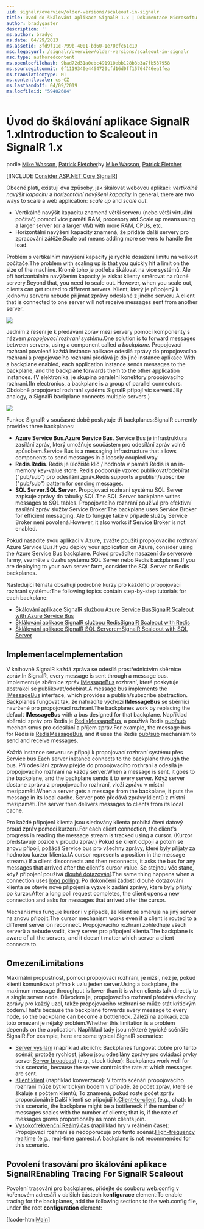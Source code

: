 ```yaml
---
uid: signalr/overview/older-versions/scaleout-in-signalr
title: Úvod do škálování aplikace SignalR 1.x | Dokumentace Microsoftu
author: bradygaster
description: ''
ms.author: bradyg
ms.date: 04/29/2013
ms.assetid: 3fd9f11c-799b-4001-bd60-1e70cfc61c19
msc.legacyurl: /signalr/overview/older-versions/scaleout-in-signalr
msc.type: authoredcontent
ms.openlocfilehash: 9bad72d31a0ebc491910ebb128b3b3a7fb537958
ms.sourcegitcommit: 0f1119340e4464720cfd16d0ff15764746ea1fea
ms.translationtype: MT
ms.contentlocale: cs-CZ
ms.lasthandoff: 04/09/2019
ms.locfileid: "59402684"
---
```

# <a name="introduction-to-scaleout-in-signalr-1x"></a><span data-ttu-id="17cf6-102">Úvod do škálování aplikace SignalR 1.x</span><span class="sxs-lookup"><span data-stu-id="17cf6-102">Introduction to Scaleout in SignalR 1.x</span></span>

<span data-ttu-id="17cf6-103">podle [Mike Wasson](https://github.com/MikeWasson), [Patrick Fletcher](https://github.com/pfletcher)</span><span class="sxs-lookup"><span data-stu-id="17cf6-103">by [Mike Wasson](https://github.com/MikeWasson), [Patrick Fletcher](https://github.com/pfletcher)</span></span>

[!INCLUDE [Consider ASP.NET Core SignalR](~/includes/signalr/signalr-version-disambiguation.md)]

<span data-ttu-id="17cf6-104">Obecně platí, existují dva způsoby, jak škálovat webovou aplikaci: *vertikálně navýšit kapacitu* a *horizontální navýšení kapacity*.</span><span class="sxs-lookup"><span data-stu-id="17cf6-104">In general, there are two ways to scale a web application: *scale up* and *scale out*.</span></span>

- <span data-ttu-id="17cf6-105">Vertikálně navýšit kapacitu znamená větší serveru (nebo větší virtuální počítač) pomocí více paměti RAM, procesory atd.</span><span class="sxs-lookup"><span data-stu-id="17cf6-105">Scale up means using a larger server (or a larger VM) with more RAM, CPUs, etc.</span></span>
- <span data-ttu-id="17cf6-106">Horizontální navýšení kapacity znamená, že přidáte další servery pro zpracování zátěže.</span><span class="sxs-lookup"><span data-stu-id="17cf6-106">Scale out means adding more servers to handle the load.</span></span>

<span data-ttu-id="17cf6-107">Problém s vertikálním navýšení kapacity je rychle dosažení limitu na velikost počítače.</span><span class="sxs-lookup"><span data-stu-id="17cf6-107">The problem with scaling up is that you quickly hit a limit on the size of the machine.</span></span> <span data-ttu-id="17cf6-108">Kromě toho je potřeba škálovat na více systémů. Ale při horizontálním navýšením kapacity je získat klienty směrovat na různé servery.</span><span class="sxs-lookup"><span data-stu-id="17cf6-108">Beyond that, you need to scale out. However, when you scale out, clients can get routed to different servers.</span></span> <span data-ttu-id="17cf6-109">Klient, který je připojený k jednomu serveru nebude přijímat zprávy odeslané z jiného serveru.</span><span class="sxs-lookup"><span data-stu-id="17cf6-109">A client that is connected to one server will not receive messages sent from another server.</span></span>

![](scaleout-in-signalr/_static/image1.png)

<span data-ttu-id="17cf6-110">Jedním z řešení je k předávání zpráv mezi servery pomocí komponenty s názvem *propojovací rozhraní systému*.</span><span class="sxs-lookup"><span data-stu-id="17cf6-110">One solution is to forward messages between servers, using a component called a *backplane*.</span></span> <span data-ttu-id="17cf6-111">Propojovací rozhraní povolená každá instance aplikace odesílá zprávy do propojovacího rozhraní a propojovacího rozhraní předává je do jiné instance aplikace.</span><span class="sxs-lookup"><span data-stu-id="17cf6-111">With a backplane enabled, each application instance sends messages to the backplane, and the backplane forwards them to the other application instances.</span></span> <span data-ttu-id="17cf6-112">(V elektronika, je skupina paralelní konektory propojovacího rozhraní.</span><span class="sxs-lookup"><span data-stu-id="17cf6-112">(In electronics, a backplane is a group of parallel connectors.</span></span> <span data-ttu-id="17cf6-113">Obdobně propojovací rozhraní systému SignalR připojí víc serverů.)</span><span class="sxs-lookup"><span data-stu-id="17cf6-113">By analogy, a SignalR backplane connects multiple servers.)</span></span>

![](scaleout-in-signalr/_static/image2.png)

<span data-ttu-id="17cf6-114">Funkce SignalR v současné době poskytuje tři backplanes:</span><span class="sxs-lookup"><span data-stu-id="17cf6-114">SignalR currently provides three backplanes:</span></span>

- <span data-ttu-id="17cf6-115">**Azure Service Bus**.</span><span class="sxs-lookup"><span data-stu-id="17cf6-115">**Azure Service Bus**.</span></span> <span data-ttu-id="17cf6-116">Service Bus je infrastruktura zasílání zpráv, který umožňuje součástem pro odesílání zpráv volně způsobem.</span><span class="sxs-lookup"><span data-stu-id="17cf6-116">Service Bus is a messaging infrastructure that allows components to send messages in a loosely coupled way.</span></span>
- <span data-ttu-id="17cf6-117">**Redis**.</span><span class="sxs-lookup"><span data-stu-id="17cf6-117">**Redis**.</span></span> <span data-ttu-id="17cf6-118">Redis je úložiště klíč / hodnota v paměti.</span><span class="sxs-lookup"><span data-stu-id="17cf6-118">Redis is an in-memory key-value store.</span></span> <span data-ttu-id="17cf6-119">Redis podporuje vzorec publikovat/odebírat ("pub/sub") pro odesílání zpráv.</span><span class="sxs-lookup"><span data-stu-id="17cf6-119">Redis supports a publish/subscribe ("pub/sub") pattern for sending messages.</span></span>
- <span data-ttu-id="17cf6-120">**SQL Server**.</span><span class="sxs-lookup"><span data-stu-id="17cf6-120">**SQL Server**.</span></span> <span data-ttu-id="17cf6-121">Propojovací rozhraní systému SQL Server zapisuje zprávy do tabulky SQL.</span><span class="sxs-lookup"><span data-stu-id="17cf6-121">The SQL Server backplane writes messages to SQL tables.</span></span> <span data-ttu-id="17cf6-122">Propojovacího rozhraní používá pro efektivní zasílání zpráv služby Service Broker.</span><span class="sxs-lookup"><span data-stu-id="17cf6-122">The backplane uses Service Broker for efficient messaging.</span></span> <span data-ttu-id="17cf6-123">Ale to funguje také v případě služby Service Broker není povolená.</span><span class="sxs-lookup"><span data-stu-id="17cf6-123">However, it also works if Service Broker is not enabled.</span></span>

<span data-ttu-id="17cf6-124">Pokud nasadíte svou aplikaci v Azure, zvažte použití propojovacího rozhraní Azure Service Bus.</span><span class="sxs-lookup"><span data-stu-id="17cf6-124">If you deploy your application on Azure, consider using the Azure Service Bus backplane.</span></span> <span data-ttu-id="17cf6-125">Pokud provádíte nasazení do serverové farmy, vezměte v úvahu systému SQL Server nebo Redis backplanes.</span><span class="sxs-lookup"><span data-stu-id="17cf6-125">If you are deploying to your own server farm, consider the SQL Server or Redis backplanes.</span></span>

<span data-ttu-id="17cf6-126">Následující témata obsahují podrobné kurzy pro každého propojovací rozhraní systému:</span><span class="sxs-lookup"><span data-stu-id="17cf6-126">The following topics contain step-by-step tutorials for each backplane:</span></span>

- [<span data-ttu-id="17cf6-127">Škálování aplikace SignalR službou Azure Service Bus</span><span class="sxs-lookup"><span data-stu-id="17cf6-127">SignalR Scaleout with Azure Service Bus</span></span>](scaleout-with-windows-azure-service-bus.md)
- [<span data-ttu-id="17cf6-128">Šklálování aplikace SignalR službou Redis</span><span class="sxs-lookup"><span data-stu-id="17cf6-128">SignalR Scaleout with Redis</span></span>](scaleout-with-redis.md)
- [<span data-ttu-id="17cf6-129">Šklálování aplikace SignalR SQL Serverem</span><span class="sxs-lookup"><span data-stu-id="17cf6-129">SignalR Scaleout with SQL Server</span></span>](scaleout-with-sql-server.md)

## <a name="implementation"></a><span data-ttu-id="17cf6-130">Implementace</span><span class="sxs-lookup"><span data-stu-id="17cf6-130">Implementation</span></span>

<span data-ttu-id="17cf6-131">V knihovně SignalR každá zpráva se odesílá prostřednictvím sběrnice zpráv.</span><span class="sxs-lookup"><span data-stu-id="17cf6-131">In SignalR, every message is sent through a message bus.</span></span> <span data-ttu-id="17cf6-132">Implementuje sběrnice zpráv [IMessageBus](https://msdn.microsoft.com/library/microsoft.aspnet.signalr.messaging.imessagebus(v=vs.100).aspx) rozhraní, které poskytuje abstrakci se publikovat/odebírat.</span><span class="sxs-lookup"><span data-stu-id="17cf6-132">A message bus implements the [IMessageBus](https://msdn.microsoft.com/library/microsoft.aspnet.signalr.messaging.imessagebus(v=vs.100).aspx) interface, which provides a publish/subscribe abstraction.</span></span> <span data-ttu-id="17cf6-133">Backplanes fungovat tak, že nahradíte výchozí **IMessageBus** se sběrnicí navržené pro propojovací rozhraní.</span><span class="sxs-lookup"><span data-stu-id="17cf6-133">The backplanes work by replacing the default **IMessageBus** with a bus designed for that backplane.</span></span> <span data-ttu-id="17cf6-134">Například sběrnici zpráv pro Redis je [RedisMessageBus](https://msdn.microsoft.com/library/microsoft.aspnet.signalr.redis.redismessagebus(v=vs.100).aspx), a používá Redis [pub/sub](http://redis.io/topics/pubsub) mechanismus pro odesílání a příjem zpráv.</span><span class="sxs-lookup"><span data-stu-id="17cf6-134">For example, the message bus for Redis is [RedisMessageBus](https://msdn.microsoft.com/library/microsoft.aspnet.signalr.redis.redismessagebus(v=vs.100).aspx), and it uses the Redis [pub/sub](http://redis.io/topics/pubsub) mechanism to send and receive messages.</span></span>

<span data-ttu-id="17cf6-135">Každá instance serveru se připojí k propojovací rozhraní systému přes Service bus.</span><span class="sxs-lookup"><span data-stu-id="17cf6-135">Each server instance connects to the backplane through the bus.</span></span> <span data-ttu-id="17cf6-136">Při odesílání zprávy přejde do propojovacího rozhraní a odesílá je propojovacího rozhraní na každý server.</span><span class="sxs-lookup"><span data-stu-id="17cf6-136">When a message is sent, it goes to the backplane, and the backplane sends it to every server.</span></span> <span data-ttu-id="17cf6-137">Když server dostane zprávu z propojovacího rozhraní, vloží zprávu v místní mezipaměti.</span><span class="sxs-lookup"><span data-stu-id="17cf6-137">When a server gets a message from the backplane, it puts the message in its local cache.</span></span> <span data-ttu-id="17cf6-138">Server poté předává zprávy klientů z místní mezipaměti.</span><span class="sxs-lookup"><span data-stu-id="17cf6-138">The server then delivers messages to clients from its local cache.</span></span>

<span data-ttu-id="17cf6-139">Pro každé připojení klienta jsou sledovány klienta probíhá čtení datový proud zpráv pomocí kurzoru.</span><span class="sxs-lookup"><span data-stu-id="17cf6-139">For each client connection, the client's progress in reading the message stream is tracked using a cursor.</span></span> <span data-ttu-id="17cf6-140">(Kurzor představuje pozice v proudu zpráv.) Pokud se klient odpojí a potom se znovu připojí, požádá Service bus pro všechny zprávy, které byly přijaty za hodnotou kurzor klienta.</span><span class="sxs-lookup"><span data-stu-id="17cf6-140">(A cursor represents a position in the message stream.) If a client disconnects and then reconnects, it asks the bus for any messages that arrived after the client's cursor value.</span></span> <span data-ttu-id="17cf6-141">Se stejnou věc stane, když připojení používá [dlouhé dotazování](../getting-started/introduction-to-signalr.md#transports).</span><span class="sxs-lookup"><span data-stu-id="17cf6-141">The same thing happens when a connection uses [long polling](../getting-started/introduction-to-signalr.md#transports).</span></span> <span data-ttu-id="17cf6-142">Po dokončení žádosti dlouhé dotazování klienta se otevře nové připojení a vyzve k zadání zprávy, které byly přijaty po kurzor.</span><span class="sxs-lookup"><span data-stu-id="17cf6-142">After a long poll request completes, the client opens a new connection and asks for messages that arrived after the cursor.</span></span>

<span data-ttu-id="17cf6-143">Mechanismus funguje kurzor i v případě, že klient se směruje na jiný server na znovu připojit.</span><span class="sxs-lookup"><span data-stu-id="17cf6-143">The cursor mechanism works even if a client is routed to a different server on reconnect.</span></span> <span data-ttu-id="17cf6-144">Propojovacího rozhraní zohledňuje všech serverů a nebude vadit, který server pro připojení klienta.</span><span class="sxs-lookup"><span data-stu-id="17cf6-144">The backplane is aware of all the servers, and it doesn't matter which server a client connects to.</span></span>

## <a name="limitations"></a><span data-ttu-id="17cf6-145">Omezení</span><span class="sxs-lookup"><span data-stu-id="17cf6-145">Limitations</span></span>

<span data-ttu-id="17cf6-146">Maximální propustnost, pomocí propojovací rozhraní, je nižší, než je, pokud klienti komunikovat přímo k uzlu jeden server.</span><span class="sxs-lookup"><span data-stu-id="17cf6-146">Using a backplane, the maximum message throughput is lower than it is when clients talk directly to a single server node.</span></span> <span data-ttu-id="17cf6-147">Důvodem je, propojovacího rozhraní předává všechny zprávy pro každý uzel, takže propojovacího rozhraní se může stát kritickým bodem.</span><span class="sxs-lookup"><span data-stu-id="17cf6-147">That's because the backplane forwards every message to every node, so the backplane can become a bottleneck.</span></span> <span data-ttu-id="17cf6-148">Záleží na aplikaci, zda toto omezení je nějaký problém.</span><span class="sxs-lookup"><span data-stu-id="17cf6-148">Whether this limitation is a problem depends on the application.</span></span> <span data-ttu-id="17cf6-149">Například tady jsou některé typické scénáře SignalR:</span><span class="sxs-lookup"><span data-stu-id="17cf6-149">For example, here are some typical SignalR scenarios:</span></span>

- <span data-ttu-id="17cf6-150">[Server vysílání](tutorial-server-broadcast-with-aspnet-signalr.md) (například akciích): Backplanes fungovat dobře pro tento scénář, protože rychlost, jakou jsou odesílány zprávy pro ovládací prvky server.</span><span class="sxs-lookup"><span data-stu-id="17cf6-150">[Server broadcast](tutorial-server-broadcast-with-aspnet-signalr.md) (e.g., stock ticker): Backplanes work well for this scenario, because the server controls the rate at which messages are sent.</span></span>
- <span data-ttu-id="17cf6-151">[Klient klient](tutorial-getting-started-with-signalr.md) (například konverzace): V tomto scénáři propojovacího rozhraní může být kritickým bodem v případě, že počet zpráv, které se škáluje s počtem klientů; To znamená, pokud roste počet zpráv proporcionálně Další klienti se připojují k.</span><span class="sxs-lookup"><span data-stu-id="17cf6-151">[Client-to-client](tutorial-getting-started-with-signalr.md) (e.g., chat): In this scenario, the backplane might be a bottleneck if the number of messages scales with the number of clients; that is, if the rate of messages grows proportionally as more clients join.</span></span>
- <span data-ttu-id="17cf6-152">[Vysokofrekvenční Reálný čas](tutorial-high-frequency-realtime-with-signalr.md) (například hry v reálném čase): Propojovací rozhraní se nedoporučuje pro tento scénář.</span><span class="sxs-lookup"><span data-stu-id="17cf6-152">[High-frequency realtime](tutorial-high-frequency-realtime-with-signalr.md) (e.g., real-time games): A backplane is not recommended for this scenario.</span></span>

## <a name="enabling-tracing-for-signalr-scaleout"></a><span data-ttu-id="17cf6-153">Povolení trasování pro škálování aplikace SignalR</span><span class="sxs-lookup"><span data-stu-id="17cf6-153">Enabling Tracing For SignalR Scaleout</span></span>

<span data-ttu-id="17cf6-154">Povolení trasování pro backplanes, přidejte do souboru web.config v kořenovém adresáři v dalších částech **konfigurace** element:</span><span class="sxs-lookup"><span data-stu-id="17cf6-154">To enable tracing for the backplanes, add the following sections to the web.config file, under the root **configuration** element:</span></span>

[!code-html[Main](scaleout-in-signalr/samples/sample1.html)]
